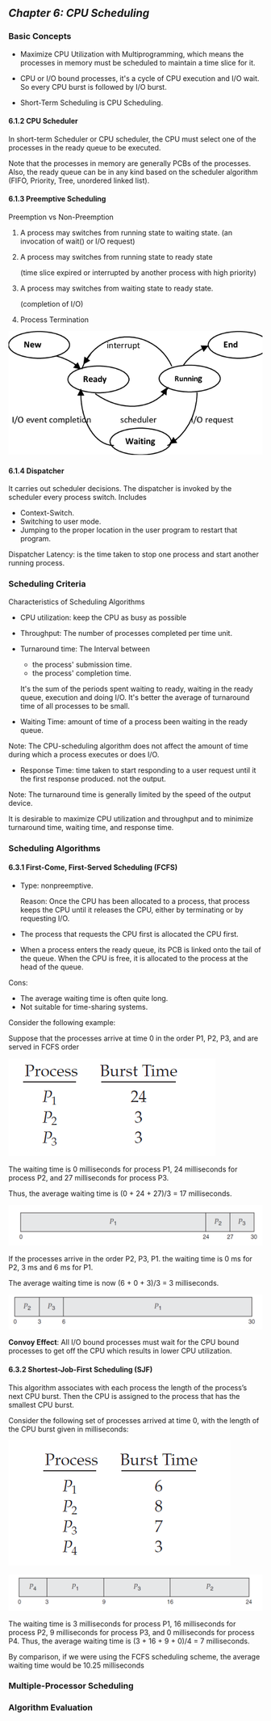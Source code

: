 ## *Chapter 6: CPU Scheduling*

### Basic Concepts

- Maximize CPU Utilization with Multiprogramming, which means the processes in memory must be scheduled to maintain a time slice for it.

- CPU or I/O bound processes, it's a cycle of CPU execution and I/O wait. So every CPU burst is followed by I/O burst.

- Short-Term Scheduling is CPU Scheduling. 

 #### 6.1.2 CPU Scheduler

  In short-term Scheduler or CPU scheduler, the CPU must select one of the processes in the ready queue to be executed. 

Note that the processes in memory are generally PCBs of the processes. Also, the ready queue can be in any kind based on the scheduler algorithm (FIFO, Priority, Tree, unordered linked list).

#### 6.1.3 Preemptive Scheduling

Preemption vs Non-Preemption

1. A process may switches from running state to waiting state. (an invocation of wait() or I/O request)

2. A process may switches from running state to ready state

   (time slice expired or interrupted by another process with high priority)

3. A process may switches from waiting state to ready state.

   (completion of I/O)

4. Process Termination

![Process State Diagram | Download Scientific Diagram](Process-State-Diagram.png)

#### 6.1.4 Dispatcher

It carries out scheduler decisions. The dispatcher is invoked by the scheduler every process switch. Includes

- Context-Switch.
- Switching to user mode.
- Jumping to the proper location in the user program to restart that program.

Dispatcher Latency: is the time taken to stop one process and start another running process.

### Scheduling Criteria

Characteristics of Scheduling Algorithms

- CPU utilization: keep the CPU as busy as possible

- Throughput: The number of processes completed per time unit.

- Turnaround time: The Interval between 

  - the process' submission time.
  - the process' completion time.

  It's the sum of the periods spent waiting to ready, waiting in the ready queue, execution and doing I/O. It's better the average of turnaround time of all processes to be small.

- Waiting Time: amount of time of a process been waiting in the ready queue.

Note: The CPU-scheduling algorithm does not affect the amount of time during which a process executes or does I/O.

- Response Time: time taken to start responding to a user request until it the first response produced. not the output.

Note: The turnaround time is generally limited by the speed of the output device.

It is desirable to maximize CPU utilization and throughput and to minimize turnaround time, waiting time, and response time.

### Scheduling Algorithms

#### 6.3.1 First-Come, First-Served Scheduling (FCFS)

- Type: nonpreemptive.

  Reason: Once the CPU has been allocated to a process, that process keeps the CPU until it releases the CPU, either by terminating or by requesting I/O.

- The process that requests the CPU first is allocated the CPU first.
- When a process enters the ready queue, its PCB is linked onto the tail of the queue. When the CPU is free, it is allocated to the process at the head of the queue.

Cons: 

- The average waiting time is often quite long.
- Not suitable for time-sharing systems.

Consider the following example:

Suppose that the processes arrive at time 0 in the order P1, P2, P3, and are served in FCFS order

![image-20201227222754267](image-20201227222754267.png)

The waiting time is 0 milliseconds for process P1, 24 milliseconds for process P2, and 27 milliseconds for process P3. 

Thus, the average waiting time is (0 + 24 + 27)/3 = 17 milliseconds.

![image-20201227223245982](image-20201227223245982.png)

If the processes arrive in the order P2, P3, P1. the waiting time is 0 ms for P2, 3 ms and 6 ms for P1.

The average waiting time is now (6 + 0 + 3)/3 = 3 milliseconds. 

![image-20201227223411365](image-20201227223411365.png)

**Convoy Effect**: All I/O bound processes must wait for the CPU bound processes to get off the CPU which results in lower CPU utilization.

#### 6.3.2 Shortest-Job-First Scheduling (SJF)

This algorithm associates with each process the length of the process’s next CPU burst. Then the CPU is assigned to the process that has the smallest CPU burst.

Consider the following set of processes arrived at time 0, with the length of the CPU burst given in milliseconds:

![image-20201227231405977](image-20201227231405977.png)

![image-20201227231432508](image-20201227231432508.png)

The waiting time is 3 milliseconds for process P1, 16 milliseconds for process
P2, 9 milliseconds for process P3, and 0 milliseconds for process P4. Thus, the
average waiting time is (3 + 16 + 9 + 0)/4 = 7 milliseconds.

By comparison, if we were using the FCFS scheduling scheme, the average waiting time would be 10.25 milliseconds

### Multiple-Processor Scheduling

### Algorithm Evaluation

